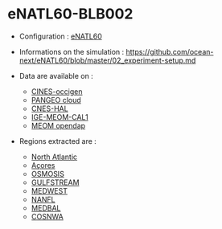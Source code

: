 # eNATL60-BLB002

- Configuration : [eNATL60](enatl60.md)
- Informations on the simulation : https://github.com/ocean-next/eNATL60/blob/master/02_experiment-setup.md

- Data are available on :
  - [CINES-occigen](../platforms/occigen-eNATL60-BLB002.md)
  - [PANGEO cloud](../platforms/pangeo-eNATL60-BLB002.md)
  - [CNES-HAL](../platforms/hal-eNATL60-BLB002.md)
  - [IGE-MEOM-CAL1](../platforms/cal1-eNATL60-BLB002.md)
  - [MEOM opendap](../platforms/opendap-eNATL60-BLB002.md)
- Regions extracted are :
  - [North Atlantic](../regions/NATL-eNATL60-BLB002.md)
  - [Açores](../regions/ACO-eNATL60-BLB002.md)
  - [OSMOSIS](../regions/OSMOSIS-eNATL60-BLB002.md)
  - [GULFSTREAM](../regions/GULFSTREAM-eNATL60-BLB002.md)
  - [MEDWEST](../regions/MEDWEST-eNATL60-BLB002.md)
  - [NANFL](../regions/NANFL-eNATL60-BLB002.md)
  - [MEDBAL](../regions/MEDBAL-eNATL60-BLB002.md)
  - [COSNWA](../regions/COSNWA-eNATL60-BLB002.md)
